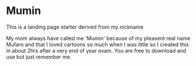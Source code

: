 # Mumin

This is a landing page starter derived from my nickname

My mom always have called me 'Mumin' because of my pleasent real name Mufaro and that I loved cartoons so much when I was little so I created this
in about 2hrs after a very end of year exam. You are free to download and use but just remember me.
